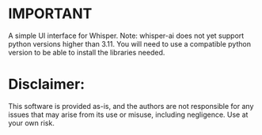 # IMPORTANT 
A simple UI interface for Whisper. Note: whisper-ai does not yet support python versions higher than 3.11. You will need to use a compatible python version to be able to install the libraries needed. 

# Disclaimer:
This software is provided as-is, and the authors are not responsible for any issues that may arise from its use or misuse, including negligence. Use at your own risk.
